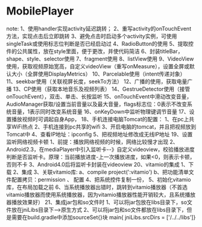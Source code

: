 # MobilePlayer
note:
	1、使用handler实现activity延迟跳转；
	2、重写activity的onTouchEvent方法，实现点击后立即跳转
	3、避免点击时启动多个activity实例，可使用singleTask或使用标志位判断是否已经启动过
	4、RadioButton的使用
	5、提取控件的公共属性，放在style里面，便于更改，并使代码简洁
	6、封装titleBar，shape、style、selector使用
	7、fragment使用
	8、listView使用
	9、VideoView使用，获取视频原始宽高，自定义videoView（重写onMeasure），设置全屏或默认大小（全屏使用DisplayMetrics）
	10、Parcelable使用（intent传递对象）
	11、seekbar使用（关联视屏长度，seekTo方法）
	12、广播的使用，获取电量广播
	13、CP使用（获取本地音乐及视频列表）
	14、GestrueDetector使用（接管onTouchEvent），双击、单击、长按监听
	15、onTouchEvent中滑动改变音量，AudioManager获取/设置当前音量以及最大音量，flags标志位：0表示不改变系统音量，1表示同时改变系统音量
	16、onKeyDown中监听物理键调节音量
	17、设置播放视频时可调起自身App，<intent-filter>
	18、手机连接电脑Tomcat的配置：
		1、在pc上共享WiFi热点
		2、手机连接到pc共享的wifi
		3、开启电脑的tomcat，并且把视频放到Tomcat中
		4、查看IP地址：ipconfig
		5、把视频地址修改成无线IP地址
	19、设置监听网络视频卡顿
		1、前提：播放网络视频的时候，网络比较慢才出现
		2、Android2.3，在mediaPlayer中引入监听卡--》自定义videoview，校验播放进度判断是否监听卡。原理：当前播放进度-上一次播放进度，如果<0，则表示卡顿，否则不卡
		3、Android4.0后将监听卡封装在videoview
	20、vitamio的集成
		1、下载
		2、集成
		3、关联vitamio库:
			a、compile project(':vitamio')
			b、把功能清单文件配置拷贝：permission
			 <uses-permission android:name="android.permission.WAKE_LOCK" />
				<uses-permission android:name="android.permission.INTERNET" />
			<uses-permission android:name="android.permission.ACCESS_NETWORK_STATE" />
			<uses-permission android:name="android.permission.READ_EXTERNAL_STORAGE" />、
			配置
			<!-- Don't forgot InitActivity -->
			<activity
            android:name="io.vov.vitamio.activity.InitActivity"
            android:configChanges="orientation|screenSize|smallestScreenSize|keyboard|keyboardHidden|navigation"
            android:launchMode="singleTop"
            android:theme="@android:style/Theme.NoTitleBar"
            android:windowSoftInputMode="stateAlwaysHidden" />
		4、把系统控件复制一份，
		5、初始化vitamio库，在布局加载之前
		6、当系统播放器出错时，跳转到vitamio播放器（不首选vitamio播放器而使用系统播放器，因为vitamio播放器性能开销较大，且系统播放器播放效果好）
	21、集成jar包和so文件时
		1、可以将jar包放在libs目录下，so文件放在jniLibs目录下-->原生方式
		2、可以将jar包和so文件都放在libs目录下，但是需要在build.gradle中添加sourceSet{}块 main{ jniLibs.srcDirs = ['/../../libs']}
		